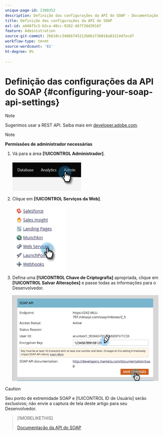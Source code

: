 ```yaml
---
unique-page-id: 2360352
description: Definição das configurações da API do SOAP - Documentação do Marketo - Documentação do produto
title: Definição das configurações da API do SOAP
exl-id: a848f5c5-b3ca-40cc-9202-467f26d3916f
feature: Administration
source-git-commit: 2b610cc3486b745212b0b1f36018a83214d7ecd7
workflow-type: tm+mt
source-wordcount: '81'
ht-degree: 0%

---
```


# Definição das configurações da API do SOAP {#configuring-your-soap-api-settings}

>[!NOTE]
>
>Sugerimos usar a REST API. Saiba mais em [developer.adobe.com](https://developer.adobe.com/marketo-apis/).

>[!NOTE]
>
>**Permissões de administrador necessárias**

1. Vá para a área **[!UICONTROL Administrador]**.

   ![](assets/configuring-your-soap-api-settings-1.png)

1. Clique em **[!UICONTROL Serviços da Web]**.

   ![](assets/configuring-your-soap-api-settings-2.png)

1. Defina uma **[!UICONTROL Chave de Criptografia]** apropriada, clique em **[!UICONTROL Salvar Alterações]** e passe todas as informações para o Desenvolvedor.

   ![](assets/configuring-your-soap-api-settings-3.png)

>[!CAUTION]
>
>Seu ponto de extremidade SOAP e [!UICONTROL ID de Usuário] serão exclusivos; não envie a captura de tela deste artigo para seu Desenvolvedor.

>[!MORELIKETHIS]
>
>[Documentação da API do SOAP](https://experienceleague.adobe.com/en/docs/marketo-developer/marketo/soap/soap-api)
